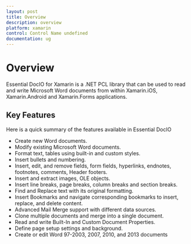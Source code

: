 ```yaml
---
layout: post
title: Overview
description: overview
platform: xamarin
control: Control Name undefined
documentation: ug
---
```


# Overview

Essential DocIO for Xamarin is a .NET PCL library that can be used to read and write Microsoft Word documents from within Xamarin.iOS, Xamarin.Android and Xamarin.Forms applications. 

## Key Features

Here is a quick summary of the features available in Essential DocIO

* Create new Word documents.
* Modify existing Microsoft Word documents.
* Format text, tables using built-in and custom styles.
* Insert bullets and numbering.
* Insert, edit, and remove fields, form fields, hyperlinks, endnotes, footnotes, comments, Header footers.
* Insert and extract images, OLE objects.
* Insert line breaks, page breaks, column breaks and section breaks.
* Find and Replace text with its original formatting.
* Insert Bookmarks and navigate corresponding bookmarks to insert, replace, and delete content.
* Advanced Mail Merge support with different data sources.
* Clone multiple documents and merge into a single document.
* Read and write Built-In and Custom Document Properties.
* Define page setup settings and background.
* Create or edit Word 97-2003, 2007, 2010, and 2013 documents
